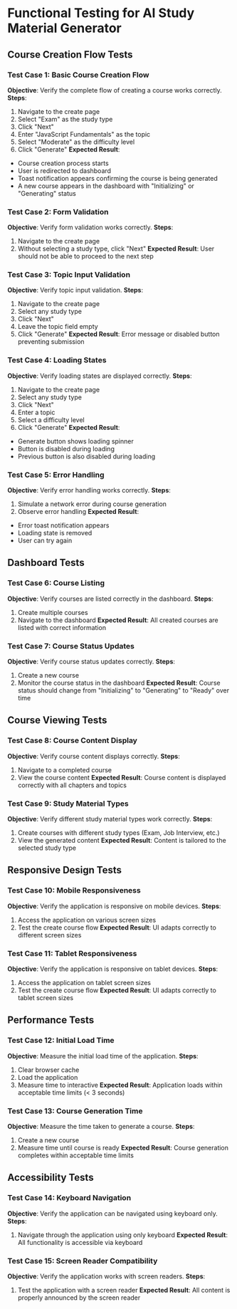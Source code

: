 # Functional Testing for AI Study Material Generator

## Course Creation Flow Tests

### Test Case 1: Basic Course Creation Flow
**Objective**: Verify the complete flow of creating a course works correctly.
**Steps**:
1. Navigate to the create page
2. Select "Exam" as the study type
3. Click "Next"
4. Enter "JavaScript Fundamentals" as the topic
5. Select "Moderate" as the difficulty level
6. Click "Generate"
**Expected Result**: 
- Course creation process starts
- User is redirected to dashboard
- Toast notification appears confirming the course is being generated
- A new course appears in the dashboard with "Initializing" or "Generating" status

### Test Case 2: Form Validation
**Objective**: Verify form validation works correctly.
**Steps**:
1. Navigate to the create page
2. Without selecting a study type, click "Next"
**Expected Result**: User should not be able to proceed to the next step

### Test Case 3: Topic Input Validation
**Objective**: Verify topic input validation.
**Steps**:
1. Navigate to the create page
2. Select any study type
3. Click "Next"
4. Leave the topic field empty
5. Click "Generate"
**Expected Result**: Error message or disabled button preventing submission

### Test Case 4: Loading States
**Objective**: Verify loading states are displayed correctly.
**Steps**:
1. Navigate to the create page
2. Select any study type
3. Click "Next"
4. Enter a topic
5. Select a difficulty level
6. Click "Generate"
**Expected Result**: 
- Generate button shows loading spinner
- Button is disabled during loading
- Previous button is also disabled during loading

### Test Case 5: Error Handling
**Objective**: Verify error handling works correctly.
**Steps**:
1. Simulate a network error during course generation
2. Observe error handling
**Expected Result**: 
- Error toast notification appears
- Loading state is removed
- User can try again

## Dashboard Tests

### Test Case 6: Course Listing
**Objective**: Verify courses are listed correctly in the dashboard.
**Steps**:
1. Create multiple courses
2. Navigate to the dashboard
**Expected Result**: All created courses are listed with correct information

### Test Case 7: Course Status Updates
**Objective**: Verify course status updates correctly.
**Steps**:
1. Create a new course
2. Monitor the course status in the dashboard
**Expected Result**: Course status should change from "Initializing" to "Generating" to "Ready" over time

## Course Viewing Tests

### Test Case 8: Course Content Display
**Objective**: Verify course content displays correctly.
**Steps**:
1. Navigate to a completed course
2. View the course content
**Expected Result**: Course content is displayed correctly with all chapters and topics

### Test Case 9: Study Material Types
**Objective**: Verify different study material types work correctly.
**Steps**:
1. Create courses with different study types (Exam, Job Interview, etc.)
2. View the generated content
**Expected Result**: Content is tailored to the selected study type

## Responsive Design Tests

### Test Case 10: Mobile Responsiveness
**Objective**: Verify the application is responsive on mobile devices.
**Steps**:
1. Access the application on various screen sizes
2. Test the create course flow
**Expected Result**: UI adapts correctly to different screen sizes

### Test Case 11: Tablet Responsiveness
**Objective**: Verify the application is responsive on tablet devices.
**Steps**:
1. Access the application on tablet screen sizes
2. Test the create course flow
**Expected Result**: UI adapts correctly to tablet screen sizes

## Performance Tests

### Test Case 12: Initial Load Time
**Objective**: Measure the initial load time of the application.
**Steps**:
1. Clear browser cache
2. Load the application
3. Measure time to interactive
**Expected Result**: Application loads within acceptable time limits (< 3 seconds)

### Test Case 13: Course Generation Time
**Objective**: Measure the time taken to generate a course.
**Steps**:
1. Create a new course
2. Measure time until course is ready
**Expected Result**: Course generation completes within acceptable time limits

## Accessibility Tests

### Test Case 14: Keyboard Navigation
**Objective**: Verify the application can be navigated using keyboard only.
**Steps**:
1. Navigate through the application using only keyboard
**Expected Result**: All functionality is accessible via keyboard

### Test Case 15: Screen Reader Compatibility
**Objective**: Verify the application works with screen readers.
**Steps**:
1. Test the application with a screen reader
**Expected Result**: All content is properly announced by the screen reader